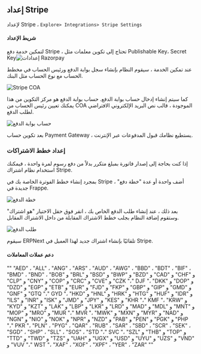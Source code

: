 ## إعداد Stripe

لإعداد Stripe ، `Explore> Integrations> Stripe Settings`

#### شريط الإعداد

لتمكين خدمة دفع Stripe ، تحتاج إلى تكوين معلمات مثل Publishable Key، Secret Key![إعدادات Razorpay](https://docs.erpnext.com/files/stripe_setting.png)

عند تمكين الخدمة ، سيقوم النظام بإنشاء سجل بوابة الدفع ورئيس الحساب في مخطط الحساب مع نوع الحساب مثل البنك.

![Stripe COA](https://docs.erpnext.com/files/stripe_coa.png)

كما سيتم إنشاء إدخال حساب بوابة الدفع. حساب بوابة الدفع هو مركز التكوين من هذا يمكنك تعيين رئيس الحساب من COA الموجودة ، قالب نص البريد الإلكتروني الافتراضي لطلب الدفع.

![حساب بوابة الدفع](https://docs.erpnext.com/files/payment_gateway_account_stripe.png)

بعد تكوين حساب Payment Gateway ، يستطيع نظامك قبول المدفوعات عبر الإنترنت.

### إعداد خطط الاشتراكات

إذا كنت بحاجة إلى إصدار فاتورة بمبلغ متكرر بدلاً من دفع رسوم لمرة واحدة ، فيمكنك استخدام نظام اشتراك Stripe.

بمجرد إنشاء خطط الفوترة الخاصة بك في Stripe ، أضف واحدة أو عدة "خطة دفع" جديدة في Frappe.

![خطة الدفع](https://docs.erpnext.com/files/payment_plan.png)

بعد ذلك ، عند إنشاء طلب الدفع الخاص بك ، انقر فوق حقل الاختيار "هو اشتراك" وستقوم إضافة النظام بجلب خطط الاشتراك المقابلة من داخل الاشتراك المقابل.

![طلب الدفع](https://docs.erpnext.com/files/subscription_payment_request.png)

سيقوم ERPNext تلقائيًا بإنشاء اشتراك جديد لهذا العميل في Stripe.

#### دعم عملات المعاملات

""
"AED" ، "ALL" ، "ANG" ، "ARS" ، "AUD" ، "AWG" ، "BBD" ، "BDT" ، "BIF" ، "BMD" ، "BND" ،
"BOB" و "BRL" و "BSD" و "BWP" و "BZD" و "CAD" و "CHF" و "CLP" و "CNY" و "COP" و "CRC" و "CVE" و "CZK "،" DJF "،
"DKK" و "DOP" و "DZD" و "EGP" و "ETB" و "EUR" و "FJD" و "FKP" و "GBP" و "GIP" و "GMD" و "GNF" و "GTQ "،" GYD "،
"HKD" و "HNL" و "HRK" و "HTG" و "HUF" و "IDR" و "ILS" و "INR" و "ISK" و "JMD" و "JPY" و "KES" و "KHR "،" KMF "،
"KRW" و "KYD" و "KZT" و "LAK" و "LBP" و "LKR" و "LRD" و "MAD" و "MDL" و "MNT" و "MOP" و "MRO" و "MUR "،" MVR "،
"MWK" و "MXN" و "MYR" و "NAD" و "NGN" و "NIO" و "NOK" و "NPR" و "NZD" و "PAB" و "PEN" و "PGK" و "PHP "،" PKR "،
"PLN" ، "PYG" ، "QAR" ، "RUB" ، "SAR" ، "SBD" ، "SCR" ، "SEK" ، "SGD" ، "SHP" ، "SLL" ، "SOS" ، "STD "،" SVC "،
"SZL" و "THB" و "TOP" و "TTD" و "TWD" و "TZS" و "UAH" و "UGX" و "USD" و "UYU" و "UZS" و "VND" و "VUV "،" WST "،
"XAF" ، "XOF" ، "XPF" ، "YER" ، "ZAR"
""